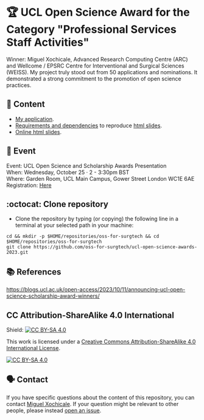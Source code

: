 # :trophy: UCL Open Science Award for the Category "Professional Services Staff Activities"
Winner: Miguel Xochicale, Advanced Research Computing Centre (ARC) and Wellcome / EPSRC Centre for Interventional and Surgical Sciences (WEISS). 
My project truly stood out from 50 applications and nominations. It demonstrated a strong commitment to the promotion of open science practices. 

## :bookmark_tabs: Content
* [My application](application).
* [Requirements and dependencies](slides) to reproduce [html slides](slides/slides.html).
* [Online html slides](https://oss-for-surgtech.github.io/ucl-open-science-awards-2023/slides/slides.html).

## :calendar: Event
Event: UCL Open Science and Scholarship Awards Presentation   
When: Wednesday, October 25 · 2 - 3:30pm BST     
Where: Garden Room, UCL Main Campus, Gower Street London WC1E 6AE   
Registration: [Here](https://www.eventbrite.com/e/ucl-open-science-and-scholarship-awards-presentation-tickets-735448856327)

## :octocat: Clone repository
* Clone the repository by typing (or copying) the following line in a terminal at your selected path in your machine:
```
cd && mkdir -p $HOME/repositories/oss-for-surgtech && cd  $HOME/repositories/oss-for-surgtech
git clone https://github.com/oss-for-surgtech/ucl-open-science-awards-2023.git
```

## :books: References 
https://blogs.ucl.ac.uk/open-access/2023/10/11/announcing-ucl-open-science-scholarship-award-winners/

## CC Attribution-ShareAlike 4.0 International
Shield: [![CC BY-SA 4.0][cc-by-sa-shield]][cc-by-sa]

This work is licensed under a
[Creative Commons Attribution-ShareAlike 4.0 International License][cc-by-sa].

[![CC BY-SA 4.0][cc-by-sa-image]][cc-by-sa]

[cc-by-sa]: http://creativecommons.org/licenses/by-sa/4.0/
[cc-by-sa-image]: https://licensebuttons.net/l/by-sa/4.0/88x31.png
[cc-by-sa-shield]: https://img.shields.io/badge/License-CC%20BY--SA%204.0-lightgrey.svg

## :speaking_head: Contact  
If you have specific questions about the content of this repository, you can contact [Miguel Xochicale](mailto:m.xochicale@ucl.ac.uk?subject="[UCL-OpenScience-Award2023]"). 
If your question might be relevant to other people, please instead [open an issue](https://github.com/oss-for-surgtech/ucl-open-science-awards-2023/issues).

